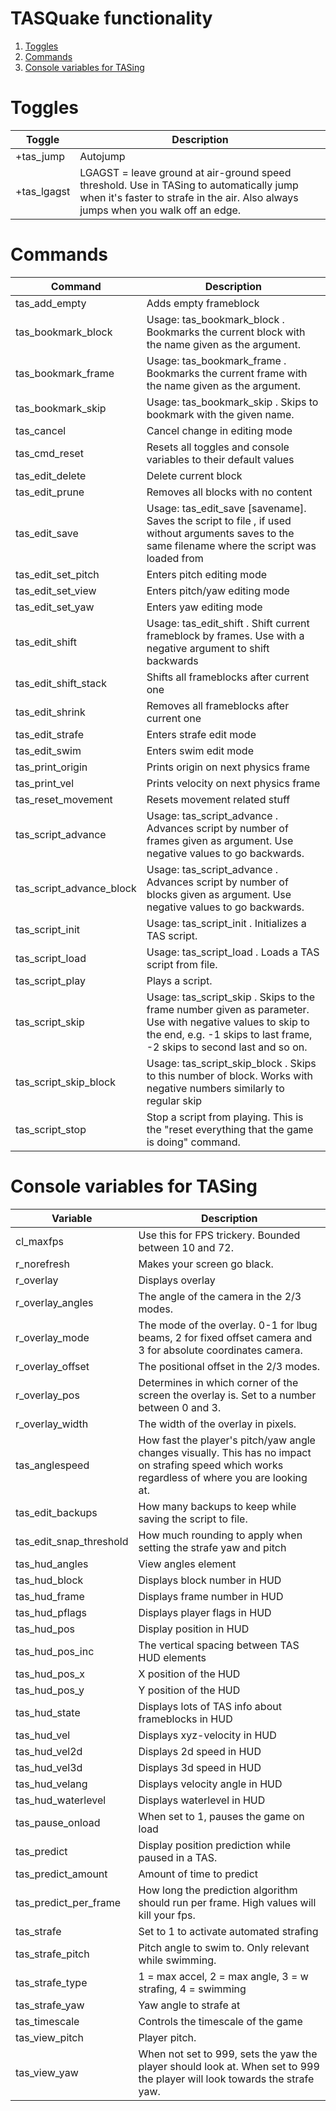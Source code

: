 TASQuake functionality
======================
1. [Toggles](#toggles)
2. [Commands](#commands)
3. [Console variables for TASing](#console-variables-for-tasing)


# Toggles
|Toggle|Description|
|------|-----------|
|+tas_jump|Autojump|
|+tas_lgagst|LGAGST = leave ground at air-ground speed threshold. Use in TASing to automatically jump when it's faster to strafe in the air. Also always jumps when you walk off an edge.|


# Commands
|Command|Description|
|-------|-----------|
|tas_add_empty|Adds empty frameblock|
|tas_bookmark_block|Usage: tas_bookmark_block <name>. Bookmarks the current block with the name given as the argument.|
|tas_bookmark_frame|Usage: tas_bookmark_frame <name>. Bookmarks the current frame with the name given as the argument.|
|tas_bookmark_skip|Usage: tas_bookmark_skip <name>. Skips to bookmark with the given name.|
|tas_cancel|Cancel change in editing mode|
|tas_cmd_reset|Resets all toggles and console variables to their default values|
|tas_edit_delete|Delete current block|
|tas_edit_prune|Removes all blocks with no content|
|tas_edit_save|Usage: tas_edit_save [savename]. Saves the script to file , if used without arguments saves to the same filename where the script was loaded from|
|tas_edit_set_pitch|Enters pitch editing mode|
|tas_edit_set_view|Enters pitch/yaw editing mode|
|tas_edit_set_yaw|Enters yaw editing mode|
|tas_edit_shift|Usage: tas_edit_shift <frames>. Shift current frameblock by frames. Use with a negative argument to shift backwards|
|tas_edit_shift_stack|Shifts all frameblocks after current one|
|tas_edit_shrink|Removes all frameblocks after current one|
|tas_edit_strafe|Enters strafe edit mode|
|tas_edit_swim|Enters swim edit mode|
|tas_print_origin|Prints origin on next physics frame|
|tas_print_vel|Prints velocity on next physics frame|
|tas_reset_movement|Resets movement related stuff|
|tas_script_advance|Usage: tas_script_advance <frames>. Advances script by number of frames given as argument. Use negative values to go backwards.|
|tas_script_advance_block|Usage: tas_script_advance <frames>. Advances script by number of blocks given as argument. Use negative values to go backwards.|
|tas_script_init|Usage: tas_script_init <filename> <map> <difficulty>. Initializes a TAS script.|
|tas_script_load|Usage: tas_script_load <filename>. Loads a TAS script from file.|
|tas_script_play|Plays a script.|
|tas_script_skip|Usage: tas_script_skip <frame>. Skips to the frame number given as parameter. Use with negative values to skip to the end, e.g. -1 skips to last frame, -2 skips to second last and so on.|
|tas_script_skip_block|Usage: tas_script_skip_block <block>. Skips to this number of block. Works with negative numbers similarly to regular skip|
|tas_script_stop|Stop a script from playing. This is the "reset everything that the game is doing" command.|

# Console variables for TASing
|Variable|Description|
|--------|-----------|
|cl_maxfps|Use this for FPS trickery. Bounded between 10 and 72.|
|r_norefresh|Makes your screen go black.|
|r_overlay|Displays overlay|
|r_overlay_angles|The angle of the camera in the 2/3 modes.|
|r_overlay_mode|The mode of the overlay. 0-1 for lbug beams, 2 for fixed offset camera and 3 for absolute coordinates camera.|
|r_overlay_offset|The positional offset in the 2/3 modes.|
|r_overlay_pos|Determines in which corner of the screen the overlay is. Set to a number between 0 and 3.|
|r_overlay_width|The width of the overlay in pixels.|
|tas_anglespeed|How fast the player's pitch/yaw angle changes visually. This has no impact on strafing speed which works regardless of where you are looking at.|
|tas_edit_backups|How many backups to keep while saving the script to file.|
|tas_edit_snap_threshold|How much rounding to apply when setting the strafe yaw and pitch|
|tas_hud_angles|View angles element|
|tas_hud_block|Displays block number in HUD|
|tas_hud_frame|Displays frame number in HUD|
|tas_hud_pflags|Displays player flags in HUD|
|tas_hud_pos|Display position in HUD|
|tas_hud_pos_inc|The vertical spacing between TAS HUD elements|
|tas_hud_pos_x|X position of the HUD|
|tas_hud_pos_y|Y position of the HUD|
|tas_hud_state|Displays lots of TAS info about frameblocks in HUD|
|tas_hud_vel|Displays xyz-velocity in HUD|
|tas_hud_vel2d|Displays 2d speed in HUD|
|tas_hud_vel3d|Displays 3d speed in HUD|
|tas_hud_velang|Displays velocity angle in HUD|
|tas_hud_waterlevel|Displays waterlevel in HUD|
|tas_pause_onload|When set to 1, pauses the game on load|
|tas_predict|Display position prediction while paused in a TAS.|
|tas_predict_amount|Amount of time to predict|
|tas_predict_per_frame|How long the prediction algorithm should run per frame. High values will kill your fps.|
|tas_strafe|Set to 1 to activate automated strafing|
|tas_strafe_pitch|Pitch angle to swim to. Only relevant while swimming.|
|tas_strafe_type|1 = max accel, 2 = max angle, 3 = w strafing, 4 = swimming|
|tas_strafe_yaw|Yaw angle to strafe at|
|tas_timescale|Controls the timescale of the game|
|tas_view_pitch|Player pitch.|
|tas_view_yaw|When not set to 999, sets the yaw the player should look at. When set to 999 the player will look towards the strafe yaw.|